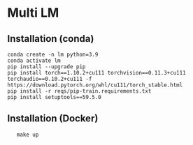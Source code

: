 # Multi LM
## Installation (conda)

```
conda create -n lm python=3.9
conda activate lm
pip install --upgrade pip
pip install torch==1.10.2+cu111 torchvision==0.11.3+cu111 torchaudio==0.10.2+cu111 -f https://download.pytorch.org/whl/cu111/torch_stable.html
pip install -r reqs/pip-train.requirements.txt
pip install setuptools==59.5.0
```

## Installation (Docker)
```SHELL
   make up
```
